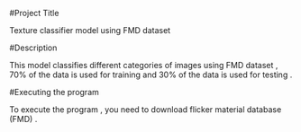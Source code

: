 #Project Title 

Texture classifier model using FMD dataset 

#Description 

This model classifies different categories of images using FMD dataset , 70% of the data is used for training and 30% of the data is used for testing .

#Executing the program 

To execute the program , you need to download flicker material database (FMD) . 





